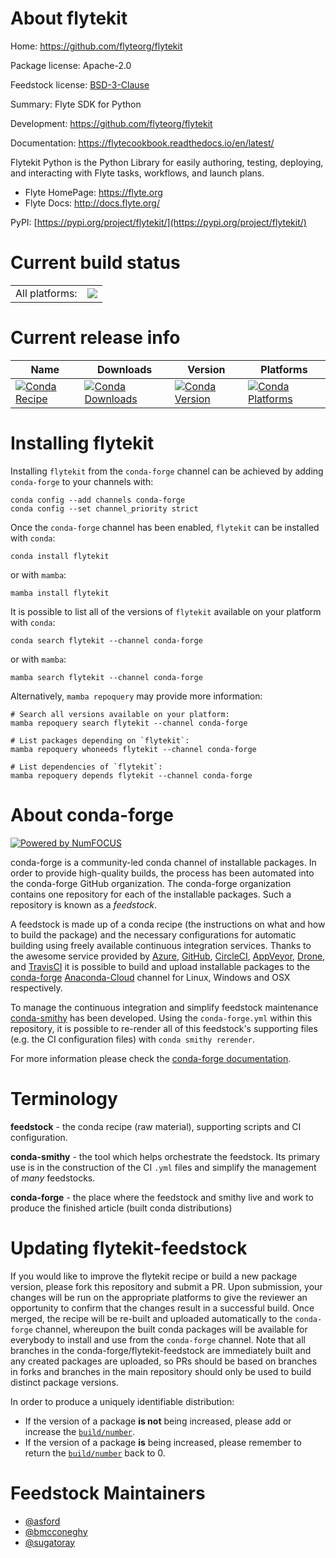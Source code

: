 About flytekit
==============

Home: https://github.com/flyteorg/flytekit

Package license: Apache-2.0

Feedstock license: [BSD-3-Clause](https://github.com/conda-forge/flytekit-feedstock/blob/main/LICENSE.txt)

Summary: Flyte SDK for Python

Development: https://github.com/flyteorg/flytekit

Documentation: https://flytecookbook.readthedocs.io/en/latest/

Flytekit Python is the Python Library for easily authoring, testing, deploying,
and interacting with Flyte tasks, workflows, and launch plans.

- Flyte HomePage: https://flyte.org
- Flyte Docs: http://docs.flyte.org/

PyPI: [https://pypi.org/project/flytekit/](https://pypi.org/project/flytekit/)


Current build status
====================


<table><tr><td>All platforms:</td>
    <td>
      <a href="https://dev.azure.com/conda-forge/feedstock-builds/_build/latest?definitionId=15281&branchName=main">
        <img src="https://dev.azure.com/conda-forge/feedstock-builds/_apis/build/status/flytekit-feedstock?branchName=main">
      </a>
    </td>
  </tr>
</table>

Current release info
====================

| Name | Downloads | Version | Platforms |
| --- | --- | --- | --- |
| [![Conda Recipe](https://img.shields.io/badge/recipe-flytekit-green.svg)](https://anaconda.org/conda-forge/flytekit) | [![Conda Downloads](https://img.shields.io/conda/dn/conda-forge/flytekit.svg)](https://anaconda.org/conda-forge/flytekit) | [![Conda Version](https://img.shields.io/conda/vn/conda-forge/flytekit.svg)](https://anaconda.org/conda-forge/flytekit) | [![Conda Platforms](https://img.shields.io/conda/pn/conda-forge/flytekit.svg)](https://anaconda.org/conda-forge/flytekit) |

Installing flytekit
===================

Installing `flytekit` from the `conda-forge` channel can be achieved by adding `conda-forge` to your channels with:

```
conda config --add channels conda-forge
conda config --set channel_priority strict
```

Once the `conda-forge` channel has been enabled, `flytekit` can be installed with `conda`:

```
conda install flytekit
```

or with `mamba`:

```
mamba install flytekit
```

It is possible to list all of the versions of `flytekit` available on your platform with `conda`:

```
conda search flytekit --channel conda-forge
```

or with `mamba`:

```
mamba search flytekit --channel conda-forge
```

Alternatively, `mamba repoquery` may provide more information:

```
# Search all versions available on your platform:
mamba repoquery search flytekit --channel conda-forge

# List packages depending on `flytekit`:
mamba repoquery whoneeds flytekit --channel conda-forge

# List dependencies of `flytekit`:
mamba repoquery depends flytekit --channel conda-forge
```


About conda-forge
=================

[![Powered by
NumFOCUS](https://img.shields.io/badge/powered%20by-NumFOCUS-orange.svg?style=flat&colorA=E1523D&colorB=007D8A)](https://numfocus.org)

conda-forge is a community-led conda channel of installable packages.
In order to provide high-quality builds, the process has been automated into the
conda-forge GitHub organization. The conda-forge organization contains one repository
for each of the installable packages. Such a repository is known as a *feedstock*.

A feedstock is made up of a conda recipe (the instructions on what and how to build
the package) and the necessary configurations for automatic building using freely
available continuous integration services. Thanks to the awesome service provided by
[Azure](https://azure.microsoft.com/en-us/services/devops/), [GitHub](https://github.com/),
[CircleCI](https://circleci.com/), [AppVeyor](https://www.appveyor.com/),
[Drone](https://cloud.drone.io/welcome), and [TravisCI](https://travis-ci.com/)
it is possible to build and upload installable packages to the
[conda-forge](https://anaconda.org/conda-forge) [Anaconda-Cloud](https://anaconda.org/)
channel for Linux, Windows and OSX respectively.

To manage the continuous integration and simplify feedstock maintenance
[conda-smithy](https://github.com/conda-forge/conda-smithy) has been developed.
Using the ``conda-forge.yml`` within this repository, it is possible to re-render all of
this feedstock's supporting files (e.g. the CI configuration files) with ``conda smithy rerender``.

For more information please check the [conda-forge documentation](https://conda-forge.org/docs/).

Terminology
===========

**feedstock** - the conda recipe (raw material), supporting scripts and CI configuration.

**conda-smithy** - the tool which helps orchestrate the feedstock.
                   Its primary use is in the construction of the CI ``.yml`` files
                   and simplify the management of *many* feedstocks.

**conda-forge** - the place where the feedstock and smithy live and work to
                  produce the finished article (built conda distributions)


Updating flytekit-feedstock
===========================

If you would like to improve the flytekit recipe or build a new
package version, please fork this repository and submit a PR. Upon submission,
your changes will be run on the appropriate platforms to give the reviewer an
opportunity to confirm that the changes result in a successful build. Once
merged, the recipe will be re-built and uploaded automatically to the
`conda-forge` channel, whereupon the built conda packages will be available for
everybody to install and use from the `conda-forge` channel.
Note that all branches in the conda-forge/flytekit-feedstock are
immediately built and any created packages are uploaded, so PRs should be based
on branches in forks and branches in the main repository should only be used to
build distinct package versions.

In order to produce a uniquely identifiable distribution:
 * If the version of a package **is not** being increased, please add or increase
   the [``build/number``](https://docs.conda.io/projects/conda-build/en/latest/resources/define-metadata.html#build-number-and-string).
 * If the version of a package **is** being increased, please remember to return
   the [``build/number``](https://docs.conda.io/projects/conda-build/en/latest/resources/define-metadata.html#build-number-and-string)
   back to 0.

Feedstock Maintainers
=====================

* [@asford](https://github.com/asford/)
* [@bmcconeghy](https://github.com/bmcconeghy/)
* [@sugatoray](https://github.com/sugatoray/)

